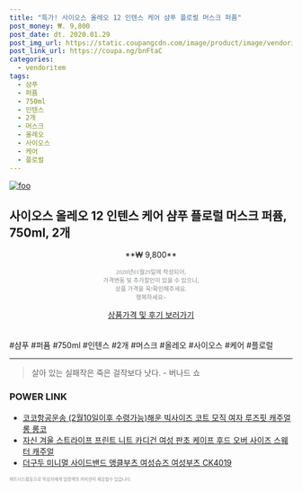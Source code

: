 ```yaml
--- 
title: "특가! 사이오스 올레오 12 인텐스 케어 샴푸 플로럴 머스크 퍼퓸" 
post_money: ₩. 9,800 
post_date: dt. 2020.01.29 
post_img_url: https://static.coupangcdn.com/image/product/image/vendoritem/2019/04/12/3422945179/dd230365-b809-4f96-adfa-e3896f1e5c07.jpg 
post_link_url: https://coupa.ng/bnFtaC 
categories: 
  - vendoritem 
tags: 
  - 샴푸 
  - 퍼퓸 
  - 750ml 
  - 인텐스 
  - 2개 
  - 머스크 
  - 올레오 
  - 사이오스 
  - 케어 
  - 플로럴 
--- 
```

[![foo](https://static.coupangcdn.com/image/product/image/vendoritem/2019/04/12/3422945179/dd230365-b809-4f96-adfa-e3896f1e5c07.jpg)](https://coupa.ng/bnFtaC) 

## 사이오스 올레오 12 인텐스 케어 샴푸 플로럴 머스크 퍼퓸, 750ml, 2개 
<p style="text-align: center;">**₩ 9,800**</p> 
<p style="text-align: center;"><span style="color: #898c8f; font-family: Georgia,Times,serif; font-size: 0.75em;">2020년01월29일에 작성되어, <br>가격변동 및 추가할인이 있을 수 있으니,<br> 상품 가격을 꼭!확인해주세요.<br>행복하세요~</span> 
</p>	 
<div markdown="0" style="text-align: center;"><a href="https://coupa.ng/bnFtaC" class="btn btn--success">상품가격 및 후기 보러가기</a></div> 
<br><br> 
  #샴푸 #퍼퓸 #750ml #인텐스 #2개 #머스크 #올레오 #사이오스 #케어 #플로럴 
<hr> 

> 살아 있는 실패작은 죽은 걸작보다 낫다. - 버나드 쇼 


### POWER LINK

* <a href="https://blog.naver.com/fasyy4321/221790714609" target="_blank">코코항공운송 (2월10일이후 수령가능)해운 빅사이즈 코트 모직 여자 루즈핏 캐주얼 롱 롱코</a>
* <a href="https://blog.naver.com/fasyy4321/221785227291" target="_blank">자신 겨울 스트라이프 프린트 니트 카디건 여성 판초 케이프 후드 오버 사이즈 스웨터 캐주얼</a>
* <a href="https://blog.naver.com/sakai111/221785187457" target="_blank">더구두 미니멀 사이드밴드 앵클부츠 여성슈즈 여성부츠 CK4019</a>

<span style="color: #898c8f; font-family: Georgia,Times,serif; font-size: 0.55em;">파트너스활동으로 작성자에게 일정액의 커미션이 제공될수 있습니다.</span> 
